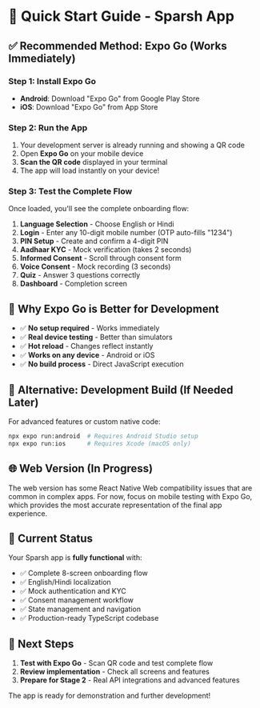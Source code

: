 # 🚀 Quick Start Guide - Sparsh App

## ✅ **Recommended Method: Expo Go (Works Immediately)**

### Step 1: Install Expo Go

- **Android**: Download "Expo Go" from Google Play Store
- **iOS**: Download "Expo Go" from App Store

### Step 2: Run the App

1. Your development server is already running and showing a QR code
2. Open **Expo Go** on your mobile device
3. **Scan the QR code** displayed in your terminal
4. The app will load instantly on your device!

### Step 3: Test the Complete Flow

Once loaded, you'll see the complete onboarding flow:

1. **Language Selection** - Choose English or Hindi
2. **Login** - Enter any 10-digit mobile number (OTP auto-fills "1234")
3. **PIN Setup** - Create and confirm a 4-digit PIN
4. **Aadhaar KYC** - Mock verification (takes 2 seconds)
5. **Informed Consent** - Scroll through consent form
6. **Voice Consent** - Mock recording (3 seconds)
7. **Quiz** - Answer 3 questions correctly
8. **Dashboard** - Completion screen

## 🎯 **Why Expo Go is Better for Development**

- ✅ **No setup required** - Works immediately
- ✅ **Real device testing** - Better than simulators
- ✅ **Hot reload** - Changes reflect instantly
- ✅ **Works on any device** - Android or iOS
- ✅ **No build process** - Direct JavaScript execution

## 🔧 **Alternative: Development Build (If Needed Later)**

For advanced features or custom native code:

```bash
npx expo run:android  # Requires Android Studio setup
npx expo run:ios      # Requires Xcode (macOS only)
```

## 🌐 **Web Version (In Progress)**

The web version has some React Native Web compatibility issues that are common in complex apps. For now, focus on mobile testing with Expo Go, which provides the most accurate representation of the final app experience.

## 📱 **Current Status**

Your Sparsh app is **fully functional** with:

- ✅ Complete 8-screen onboarding flow
- ✅ English/Hindi localization
- ✅ Mock authentication and KYC
- ✅ Consent management workflow
- ✅ State management and navigation
- ✅ Production-ready TypeScript codebase

## 🎯 **Next Steps**

1. **Test with Expo Go** - Scan QR code and test complete flow
2. **Review implementation** - Check all screens and features
3. **Prepare for Stage 2** - Real API integrations and advanced features

The app is ready for demonstration and further development!
